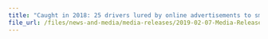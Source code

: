 ```yaml
---
title: "Caught in 2018: 25 drivers lured by online advertisements to smuggle duty-unpaid cigarettes into Singapore" 
file_url: /files/news-and-media/media-releases/2019-02-07-Media-Release.pdf
---
```

